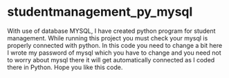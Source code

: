 # studentmanagement_py_mysql
With use of database MYSQL, I have created python program for student management.
While running this project you must check your mysql is properly connected with python.
In this code you need to change a bit here I wrote my password of mysql which you have to change and you need not to worry about mysql there it will get automatically connected as I coded there in Python.
Hope you like this code.
